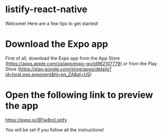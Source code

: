 # listify-react-native
Welcome!
Here are a few tips to get started!

# Download the Expo app
First of all, download the Expo app from the App Store (https://apps.apple.com/za/app/expo-go/id982107779) or from the Play Store (https://play.google.com/store/apps/details?id=host.exp.exponent&hl=en_ZA&gl=US)

# Open the following link to preview the app
https://expo.io/@1w8n/Listify

You will be set if you follow all the instructions!
